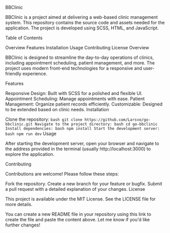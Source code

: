BBClinic

BBClinic is a project aimed at delivering a web-based clinic management system. This repository contains the source code and assets needed for the application. The project is developed using SCSS, HTML, and JavaScript.

Table of Contents

Overview
Features
Installation
Usage
Contributing
License
Overview

BBClinic is designed to streamline the day-to-day operations of clinics, including appointment scheduling, patient management, and more. The project uses modern front-end technologies for a responsive and user-friendly experience.

Features

Responsive Design: Built with SCSS for a polished and flexible UI.
Appointment Scheduling: Manage appointments with ease.
Patient Management: Organize patient records efficiently.
Customizable: Designed to be extended based on clinic needs.
Installation

Clone the repository:
`bash
git clone https://github.com/Larsvo/go-bbclinic.git
Navigate to the project directory:
bash
cd go-bbclinic
Install dependencies:
bash
npm install
Start the development server:
bash
npm run dev`
Usage

After starting the development server, open your browser and navigate to the address provided in the terminal (usually http://localhost:3000) to explore the application.

Contributing

Contributions are welcome! Please follow these steps:

Fork the repository.
Create a new branch for your feature or bugfix.
Submit a pull request with a detailed explanation of your changes.
License

This project is available under the MIT License. See the LICENSE file for more details.

You can create a new README file in your repository using this link to create the file and paste the content above. Let me know if you'd like further changes!
